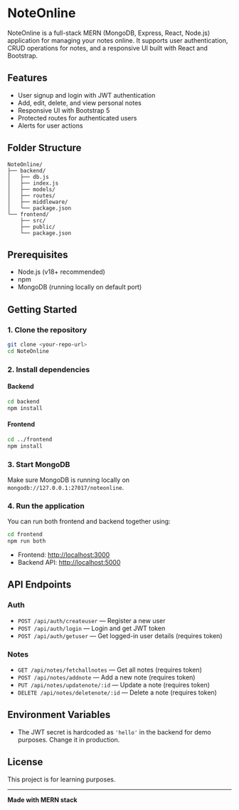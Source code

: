 # NoteOnline

NoteOnline is a full-stack MERN (MongoDB, Express, React, Node.js) application for managing your notes online. It supports user authentication, CRUD operations for notes, and a responsive UI built with React and Bootstrap.

## Features

- User signup and login with JWT authentication
- Add, edit, delete, and view personal notes
- Responsive UI with Bootstrap 5
- Protected routes for authenticated users
- Alerts for user actions

## Folder Structure

```
NoteOnline/
├── backend/
│   ├── db.js
│   ├── index.js
│   ├── models/
│   ├── routes/
│   ├── middleware/
│   └── package.json
└── frontend/
    ├── src/
    ├── public/
    └── package.json
```

## Prerequisites

- Node.js (v18+ recommended)
- npm
- MongoDB (running locally on default port)

## Getting Started

### 1. Clone the repository

```bash
git clone <your-repo-url>
cd NoteOnline
```

### 2. Install dependencies

#### Backend

```bash
cd backend
npm install
```

#### Frontend

```bash
cd ../frontend
npm install
```

### 3. Start MongoDB

Make sure MongoDB is running locally on `mongodb://127.0.0.1:27017/noteonline`.

### 4. Run the application

You can run both frontend and backend together using:

```bash
cd frontend
npm run both
```

- Frontend: [http://localhost:3000](http://localhost:3000)
- Backend API: [http://localhost:5000](http://localhost:5000)

## API Endpoints

### Auth

- `POST /api/auth/createuser` — Register a new user
- `POST /api/auth/login` — Login and get JWT token
- `POST /api/auth/getuser` — Get logged-in user details (requires token)

### Notes

- `GET /api/notes/fetchallnotes` — Get all notes (requires token)
- `POST /api/notes/addnote` — Add a new note (requires token)
- `PUT /api/notes/updatenote/:id` — Update a note (requires token)
- `DELETE /api/notes/deletenote/:id` — Delete a note (requires token)

## Environment Variables

- The JWT secret is hardcoded as `'hello'` in the backend for demo purposes. Change it in production.

## License

This project is for learning purposes.

---

**Made with MERN stack**